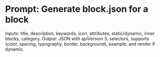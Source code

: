# Prompt: Generate block.json for a block

Inputs: title, description, keywords, icon, attributes, static/dynamic, inner blocks, category.
Output: JSON with apiVersion 3, selectors, supports (color, spacing, typography, border, background), example, and render if dynamic.
